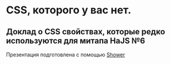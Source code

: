 # CSS, которого у вас нет.

## Доклад о CSS свойствах, которые редко используются для митапа HaJS №6

Презентация подготовлена с помощью [Shower](https://github.com/shower/shower)
